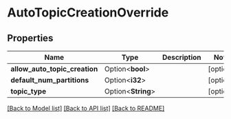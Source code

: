 # AutoTopicCreationOverride

## Properties

Name | Type | Description | Notes
------------ | ------------- | ------------- | -------------
**allow_auto_topic_creation** | Option<**bool**> |  | [optional]
**default_num_partitions** | Option<**i32**> |  | [optional]
**topic_type** | Option<**String**> |  | [optional]

[[Back to Model list]](../README.md#documentation-for-models) [[Back to API list]](../README.md#documentation-for-api-endpoints) [[Back to README]](../README.md)


